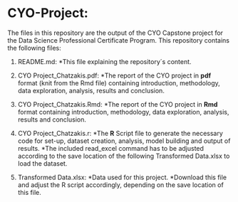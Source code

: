 # CYO-Project:
The files in this repository are the output of the CYO Capstone project for the Data Science Professional Certificate Program. This repository contains the following files:

1. README.md: *This file explaining the repository´s content.   

2. CYO Project_Chatzakis.pdf: *The report of the CYO project in **pdf** format (knit from the Rmd file) containing introduction, methodology, data exploration, analysis, results and conclusion.  

3. CYO Project_Chatzakis.Rmd: *The report of the CYO project in **Rmd** format containing introduction, methodology, data exploration, analysis, results and conclusion.

4. CYO Project_Chatzakis.r: *The **R** Script file to generate the necessary code for set-up, dataset creation, analysis, model building and output of results. 
   *The included read_excel command has to be adjusted according to the save location of the following Transformed Data.xlsx to load the dataset.

5. Transformed Data.xlsx: *Data used for this project. 
   *Download this file and adjust the R script accordingly, depending on the save location of this file. 

   
